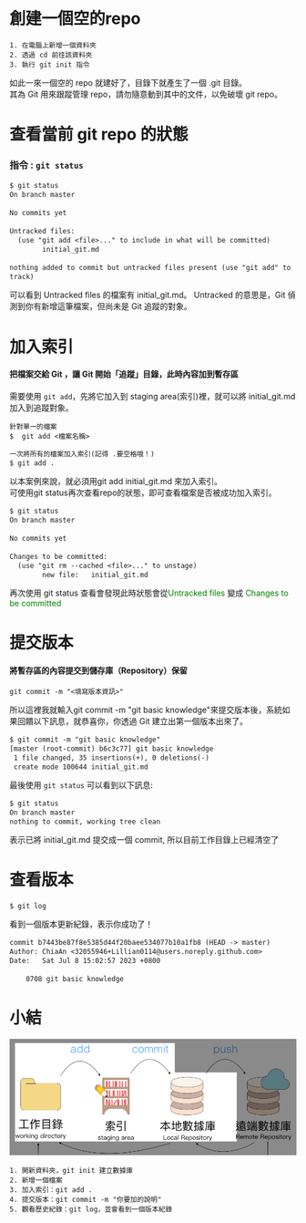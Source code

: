 **創建一個空的repo**
===
```
1. 在電腦上新增一個資料夾
2. 透過 cd 前往該資料夾
3. 執行 git init 指令
```
如此一來一個空的 repo 就建好了，目錄下就產生了一個 .git 目錄。<br>
其為 Git 用來跟蹤管理 repo，請勿隨意動到其中的文件，以免破壞 git repo。  <br>
  

**查看當前 git repo 的狀態**
===
### **指令 : `git status`**
```
$ git status
On branch master

No commits yet

Untracked files:
  (use "git add <file>..." to include in what will be committed)
        initial_git.md

nothing added to commit but untracked files present (use "git add" to track)
```
可以看到 Untracked files 的檔案有 initial_git.md。
Untracked 的意思是，Git 偵測到你有新增這筆檔案，但尚未是 Git 追蹤的對象。

**加入索引**
===
#### 把檔案交給 Git ，讓 Git 開始「追蹤」目錄，此時內容加到暫存區
需要使用 `git add`，先將它加入到 staging area(索引)裡，就可以將 initial_git.md 加入到追蹤對象。

```
針對單一的檔案
$  git add <檔案名稱>
```
```
一次將所有的檔案加入索引(記得 .要空格哦！)
$ git add . 
```
以本案例來說，就必須用git add initial_git.md 來加入索引。<br>
可使用git status再次查看repo的狀態，即可查看檔案是否被成功加入索引。
```
$ git status       
On branch master

No commits yet

Changes to be committed:
  (use "git rm --cached <file>..." to unstage)
        new file:   initial_git.md
```
再次使用 git status 查看會發現此時狀態會從<font color="#008000">Untracked files</font> 變成 <font color="#008000">Changes to be committed</font> <br>

**提交版本**
===
#### 將暫存區的內容提交到儲存庫（Repository）保留
```
git commit -m "<填寫版本資訊>"
```
所以這裡我就輸入git commit -m "git basic knowledge"來提交版本後，系統如果回饋以下訊息，就恭喜你，你透過 Git 建立出第一個版本出來了。
```
$ git commit -m "git basic knowledge"
[master (root-commit) b6c3c77] git basic knowledge
 1 file changed, 35 insertions(+), 0 deletions(-)
 create mode 100644 initial_git.md
```
最後使用 `git status` 可以看到以下訊息:
```
$ git status                   
On branch master
nothing to commit, working tree clean
```
表示已將 initial_git.md 提交成一個 commit, 所以目前工作目錄上已經清空了

**查看版本**
===
```
$ git log
```
看到一個版本更新紀錄，表示你成功了！
```
commit b7443be87f8e5385d44f20baee534077b10a1fb8 (HEAD -> master)
Author: ChiaAn <32055946+Lillian0114@users.noreply.github.com>
Date:   Sat Jul 8 15:02:57 2023 +0800

    0708 git basic knowledge
```

**小結**
===
![這一小結的圖片](/git_one.png "git步驟")
```
1. 開新資料夾，git init 建立數據庫
2. 新增一個檔案
3. 加入索引：git add .
4. 提交版本：git commit -m "你要加的說明"
5. 觀看歷史紀錄：git log，並會看到一個版本紀錄
```
